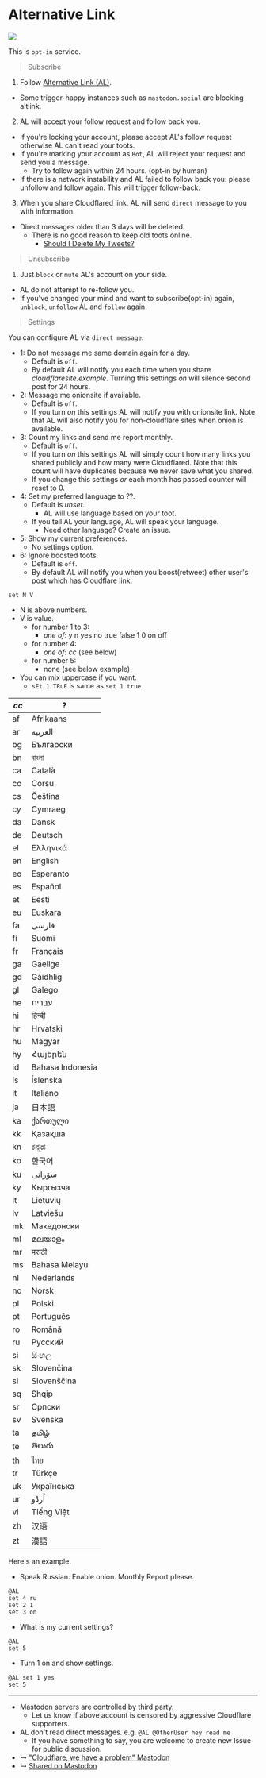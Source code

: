 # Alternative Link


![](../image/altlink_sample.jpg)


This is `opt-in` service.


> Subscribe

1. Follow [Alternative Link (AL)](https://mamot.fr/@altlink).
  - Some trigger-happy instances such as `mastodon.social` are blocking altlink.

2. AL will accept your follow request and follow back you.
  - If you're locking your account, please accept AL's follow request otherwise AL can't read your toots.
  - If you're marking your account as `Bot`, AL will reject your request and send you a message.
    - Try to follow again within 24 hours. (opt-in by human)
  - If there is a network instability and AL failed to follow back you: please unfollow and follow again. This will trigger follow-back.

3. When you share Cloudflared link, AL will send `direct` message to you with information.
  - Direct messages older than 3 days will be deleted.
    - There is no good reason to keep old toots online.
      - [Should I Delete My Tweets?](https://www.wired.com/story/the-know-it-alls-should-i-delete-my-tweets/)


> Unsubscribe

1. Just `block` or `mute` AL's account on your side.
  - AL do not attempt to re-follow you.
  - If you've changed your mind and want to subscribe(opt-in) again, `unblock`, `unfollow` AL and `follow` again.


> Settings

You can configure AL via `direct message`.

- 1: Do not message me same domain again for a day.
  - Default is `off`.
  - By default AL will notify you each time when you share _cloudflaresite.example_. Turning this settings _on_ will silence second post for 24 hours.
- 2: Message me onionsite if available.
  - Default is `off`.
  - If you turn _on_ this settings AL will notify you with onionsite link. Note that AL will also notify you for non-cloudflare sites when onion is available.
- 3: Count my links and send me report monthly.
  - Default is `off`.
  - If you turn _on_ this settings AL will simply count how many links you shared publicly and how many were Cloudflared. Note that this count will have duplicates because we never save what you shared.
  - If you change this settings _or_ each month has passed counter will reset to 0.
- 4: Set my preferred language to ??. 
  - Default is _unset_.
    - AL will use language based on your toot.
  - If you tell AL your language, AL will speak your language.
    - Need other language? Create an issue.
- 5: Show my current preferences.
  - No settings option.
- 6: Ignore boosted toots.
  - Default is `off`.
  - By default AL will notify you when you boost(retweet) other user's post which has Cloudflare link.


```
set N V
```

- N is above numbers.
- V is value.
  - for number 1 to 3:
    - _one of_: y n yes no true false 1 0 on off
  - for number 4:
    - _one of_: _cc_ (see below)
  - for number 5:
    - none (see below example)
- You can mix uppercase if you want.
  - `sEt 1 TRuE` is same as `set 1 true`


| _cc_ | ? |
| -- | -- |
| af | Afrikaans |
| ar | العربية |
| bg | Български |
| bn | বাংলা |
| ca | Català |
| co | Corsu |
| cs | Čeština |
| cy | Cymraeg |
| da | Dansk |
| de | Deutsch |
| el | Ελληνικά |
| en | English |
| eo | Esperanto |
| es | Español |
| et | Eesti |
| eu | Euskara |
| fa | فارسی |
| fi | Suomi |
| fr | Français |
| ga | Gaeilge |
| gd | Gàidhlig |
| gl | Galego |
| he | עברית |
| hi | हिन्दी |
| hr | Hrvatski |
| hu | Magyar |
| hy | Հայերեն |
| id | Bahasa Indonesia |
| is | Íslenska |
| it | Italiano |
| ja | 日本語 |
| ka | ქართული |
| kk | Қазақша |
| kn | ಕನ್ನಡ |
| ko | 한국어 |
| ku | سۆرانی |
| ky | Кыргызча |
| lt | Lietuvių |
| lv | Latviešu |
| mk | Македонски |
| ml | മലയാളം |
| mr | मराठी |
| ms | Bahasa Melayu |
| nl | Nederlands |
| no | Norsk |
| pl | Polski |
| pt | Português |
| ro | Română |
| ru | Русский |
| si | සිංහල |
| sk | Slovenčina |
| sl | Slovenščina |
| sq | Shqip |
| sr | Српски |
| sv | Svenska |
| ta | தமிழ் |
| te | తెలుగు |
| th | ไทย |
| tr | Türkçe |
| uk | Українська |
| ur | اُردُو |
| vi | Tiếng Việt |
| zh | 汉语 |
| zt | 漢語 |


Here's an example.

- Speak Russian. Enable onion. Monthly Report please.
```
@AL
set 4 ru
set 2 1
set 3 on
```

- What is my current settings?
```
@AL
set 5
```

- Turn 1 on and show settings.
```
@AL set 1 yes
set 5
```


---

- Mastodon servers are controlled by third party.
  - Let us know if above account is censored by aggressive Cloudflare supporters.
- AL don't read direct messages. e.g. `@AL @OtherUser hey read me`
  - If you have something to say, you are welcome to create new Issue for public discussion.
- ↳ ["Cloudflare, we have a problem" Mastodon](people.mastodon.md)
- ↳ [Shared on Mastodon](shared_on_mastodon.md)

<a rel="me" href="https://mamot.fr/@altlink"></a>
